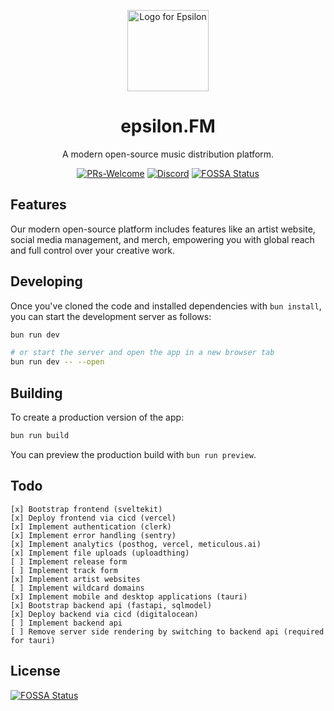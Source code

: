 <p align="center">
  <picture>
    <img src="https://github.com/epsilon-records/epsilon.fm/blob/0f0c8ecae0a27765dfece6c417c88b6068821e6e/src/lib/images/logo.png" width="130" alt="Logo for Epsilon">    
  </picture>
</p>

<h1 align="center">
  epsilon.FM
</h1>

<p align="center">
  A modern open-source music distribution platform.
</p>

<div align="center">

[![PRs-Welcome][contribute-image]][contribute-url]
[![Discord](https://img.shields.io/discord/412551291244380160?color=%235865F2&label=Discord&logo=discord&logoColor=%23fff)](https://discord.gg/NMKRYuzm)
[![FOSSA Status](https://app.fossa.com/api/projects/git%2Bgithub.com%2Fnatehouk%2Fepsilon.fm.svg?type=shield)](https://app.fossa.com/projects/git%2Bgithub.com%2Fnatehouk%2Fepsilon.fm?ref=badge_shield)

</div>

## Features

Our modern open-source platform includes features like an artist website, social media management, and merch, empowering you with global reach and full control over your creative work.

## Developing

Once you've cloned the code and installed dependencies with `bun install`, you can start the development server as follows:

```bash
bun run dev

# or start the server and open the app in a new browser tab
bun run dev -- --open
```

## Building

To create a production version of the app:

```bash
bun run build
```

You can preview the production build with `bun run preview`.

## Todo

```
[x] Bootstrap frontend (sveltekit)
[x] Deploy frontend via cicd (vercel)
[x] Implement authentication (clerk)
[x] Implement error handling (sentry)
[x] Implement analytics (posthog, vercel, meticulous.ai)
[x] Implement file uploads (uploadthing)
[ ] Implement release form
[ ] Implement track form
[x] Implement artist websites
[ ] Implement wildcard domains
[x] Implement mobile and desktop applications (tauri)
[x] Bootstrap backend api (fastapi, sqlmodel)
[x] Deploy backend via cicd (digitalocean)
[ ] Implement backend api
[ ] Remove server side rendering by switching to backend api (required for tauri)
```

## License

[![FOSSA Status](https://app.fossa.com/api/projects/git%2Bgithub.com%2Fnatehouk%2Fepsilon.fm.svg?type=large)](https://app.fossa.com/projects/git%2Bgithub.com%2Fnatehouk%2Fepsilon.fm?ref=badge_large)

[contribute-url]: https://github.com/epsilon-records/epsilon.fm/blob/main/CONTRIBUTING.md
[contribute-image]: https://img.shields.io/badge/PRs-welcome-blue.svg
